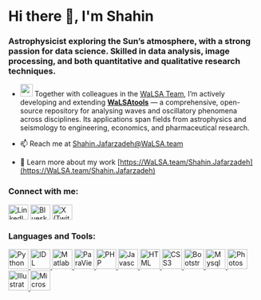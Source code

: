 <h1 >Hi there 👋, I'm Shahin</h1>
<h3>Astrophysicist exploring the Sun’s atmosphere, with a strong passion for data science. Skilled in data analysis, image processing, and both quantitative and qualitative research techniques.</h3>

- <img src="https://walsa.team/images/code__icon.svg" width="25" /> Together with colleagues in the [WaLSA Team](https://WaLSA.team), I’m actively developing and extending <a href="https://WaLSA.tools" target="_blank"><strong>WaLSAtools</strong></a> — a comprehensive, open-source repository for analysing waves and oscillatory phenomena across disciplines. Its applications span fields from astrophysics and seismology to engineering, economics, and pharmaceutical research.

- 📫 Reach me at <a href="mailto:Shahin.Jafarzadeh@WaLSA.team">Shahin.Jafarzadeh@WaLSA.team</a>

- 📄 Learn more about my work [https://WaLSA.team/Shahin.Jafarzadeh](https://WaLSA.team/Shahin.Jafarzadeh)

<h3 align="left">Connect with me:</h3>
<p align="left">

<a href="https://linkedin.com/in/shahinjafarzadeh" target="blank" title="LinkedIn"><img align="center" src="https://cdn.jsdelivr.net/npm/simple-icons@3.0.1/icons/linkedin.svg" alt="LinkedIn" height="30" width="40" /></a>
<a href="https://bsky.app/profile/shahin-jafarzadeh.bsky.social" target="_blank" title="Bluesky"><img  align="center" src="https://cdn.jsdelivr.net/npm/simple-icons@14.11.0/icons/bluesky.svg" alt="Bluesky" height="30" width="40"/></a>
<a href="https://x.com/shahinj" target="blank" title="X (Twitter)"><img align="center" src="https://shahin.website/logos/twitterx.svg" alt="X (Twitter)" height="30" width="40" /></a>
</p>

<h3 align="left">Languages and Tools:</h3>
<p align="left"> <a href="https://www.python.org" target="_blank" rel="noreferrer" title="Python"> <img src="https://cdn.jsdelivr.net/gh/devicons/devicon/icons/python/python-original.svg" alt="Python" width="40" height="40"/> </a> <a href="https://www.nv5geospatialsoftware.com/Products/IDL" target="_blank" rel="noreferrer" title="IDL"> <img src="https://shahin.website/logos/IDL_logo.png" alt="IDL" width="40" height="40"/> </a> <a href="https://www.mathworks.com" target="_blank" rel="noreferrer" title="Matlab"> <img src="https://cdn.jsdelivr.net/gh/devicons/devicon/icons/matlab/matlab-original.svg" alt="Matlab" width="40" height="40"/> </a> <a href="https://www.paraview.org" target="_blank" rel="noreferrer" title="ParaView"> <img src="https://shahin.website/logos/paraview.png" alt="ParaView" width="40" height="40"/> </a> <a href="https://www.php.net" target="_blank" rel="noreferrer" title="PHP"> <img src="https://cdn.jsdelivr.net/gh/devicons/devicon/icons/php/php-original.svg" alt="PHP" width="40" height="40"/> </a> <a href="https://developer.mozilla.org/en-US/docs/Web/JavaScript" target="_blank" rel="noreferrer" title="Javascript"> <img src="https://cdn.jsdelivr.net/gh/devicons/devicon/icons/javascript/javascript-original.svg" alt="Javascript" width="40" height="40"/> </a> <a href="https://www.w3schools.com/html/html_intro.asp" target="_blank" rel="noreferrer" title="HTML"> <img src="https://shahin.website/logos/html5.svg" alt="HTML" width="40" height="40"/> </a> <a href="https://www.w3schools.com/css/css_intro.asp" target="_blank" rel="noreferrer" title="CSS3"> <img src="https://cdn.jsdelivr.net/gh/devicons/devicon/icons/css3/css3-original.svg" alt="CSS3" width="40" height="40"/> </a> <a href="https://getbootstrap.com" target="_blank" rel="noreferrer" title="Bootstrap"> <img src="https://cdn.jsdelivr.net/gh/devicons/devicon/icons/bootstrap/bootstrap-original.svg" alt="Bootstrap" width="40" height="40"/> </a> <a href="https://www.mysql.com/" target="_blank" rel="noreferrer" title="Mysql"> <img src="https://cdn.jsdelivr.net/gh/devicons/devicon/icons/mysql/mysql-plain-wordmark.svg" alt="Mysql" width="40" height="40"/> </a> <a href="https://www.adobe.com/in/products/photoshop.html" target="_blank" rel="noreferrer" title="Photoshop"> <img src="https://cdn.jsdelivr.net/gh/devicons/devicon/icons/photoshop/photoshop-line.svg" alt="Photoshop" width="40" height="40"/> </a> <a href="https://www.adobe.com/in/products/illustrator.html" target="_blank" rel="noreferrer" title="Illustrator"> <img src="https://cdn.jsdelivr.net/gh/devicons/devicon/icons/illustrator/illustrator-line.svg" alt="Illustrator" width="40" height="40"/> </a> <a href="https://www.microsoft365.com" target="_blank" rel="noreferrer" title="Microsoft 365"> <img src="https://upload.wikimedia.org/wikipedia/commons/0/0e/Microsoft_365_%282022%29.svg" alt="Microsoft 365" width="40" height="40"/> </a> </p>
